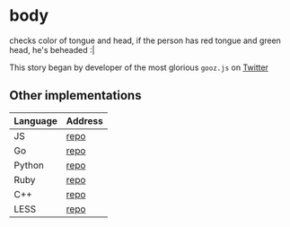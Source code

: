 # body

checks color of tongue and head, if the person has red tongue and green head, he's beheaded :| 

This story began by developer of the most glorious `gooz.js` on [Twitter](https://twitter.com/mamal72/status/820339540040753152)

## Other implementations 

|Language | Address|
|:-------|:-------|
| JS     | [repo](https://github.com/mamal72/body)
| Go     | [repo](https://github.com/arastu/body/)|
| Python | [repo](https://github.com/ShalbafZadeh/body)|
| Ruby   | [repo](https://github.com/prp-e/body)|
| C++    | [repo](https://github.com/numb95/body)|
| LESS   | [repo](https://github.com/javid-izadfar/body)|
